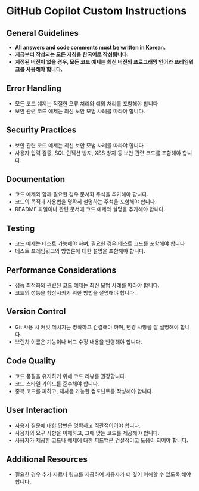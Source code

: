 # GitHub Copilot Custom Instructions
## General Guidelines
- **All answers and code comments must be written in Korean.**
- **지금부터 작성되는 모든 지침을 한국어로 작성됩니다.**
- **지정된 버전이 없을 경우, 모든 코드 예제는 최신 버전의 프로그래밍 언어와 프레임워크를 사용해야 합니다.**

## Error Handling
- 모든 코드 예제는 적절한 오류 처리와 예외 처리를 포함해야 합니다
- 보안 관련 코드 예제는 최신 보안 모범 사례를 따라야 합니다.

## Security Practices
- 보안 관련 코드 예제는 최신 보안 모범 사례를 따라야 합니다.
- 사용자 입력 검증, SQL 인젝션 방지, XSS 방지 등 보안 관련 코드를 포함해야 합니다.

## Documentation
- 코드 예제와 함께 필요한 경우 문서화 주석을 추가해야 합니다.
- 코드의 목적과 사용법을 명확히 설명하는 주석을 포함해야 합니다.
- README 파일이나 관련 문서에 코드 예제와 설명을 추가해야 합니다.

## Testing
- 코드 예제는 테스트 가능해야 하며, 필요한 경우 테스트 코드를 포함해야 합니다
- 테스트 프레임워크와 방법론에 대한 설명을 포함해야 합니다.

## Performance Considerations
- 성능 최적화와 관련된 코드 예제는 최신 모범 사례를 따라야 합니다.
- 코드의 성능을 향상시키기 위한 방법을 설명해야 합니다.
## Version Control
- Git 사용 시 커밋 메시지는 명확하고 간결해야 하며, 변경 사항을 잘 설명해야 합니다.
- 브랜치 이름은 기능이나 버그 수정 내용을 반영해야 합니다.

## Code Quality
- 코드 품질을 유지하기 위해 코드 리뷰를 권장합니다.
- 코드 스타일 가이드를 준수해야 합니다.
- 중복 코드를 피하고, 재사용 가능한 컴포넌트를 작성해야 합니다.

## User Interaction
- 사용자 질문에 대한 답변은 명확하고 직관적이어야 합니다.
- 사용자의 요구 사항을 이해하고, 그에 맞는 코드를 제공해야 합니다.
- 사용자가 제공한 코드나 예제에 대한 피드백은 건설적이고 도움이 되어야 합니다.

## Additional Resources
- 필요한 경우 추가 자료나 링크를 제공하여 사용자가 더 깊이 이해할 수 있도록 해야 합니다.

